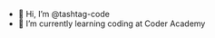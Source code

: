 - 👋 Hi, I’m @tashtag-code
- 🌱 I’m currently learning coding at Coder Academy

<!---
tashtag-code/tashtag-code is a ✨ special ✨ repository because its `README.md` (this file) appears on your GitHub profile.
You can click the Preview link to take a look at your changes.
--->
